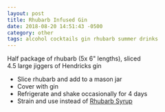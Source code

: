 ```yaml
---
layout: post
title: Rhubarb Infused Gin
date: 2018-08-20 14:51:43 -0500
category: other
tags: alcohol cocktails gin rhubarb summer drinks
---
```

Half package of rhubarb (5x 6" lengths), sliced  
4.5 large jiggers of Hendricks gin  
<ul>
 	<li>Slice rhubarb and add to a mason jar</li>
 	<li>Cover with gin</li>
 	<li>Refrigerate and shake occasionally for 4 days</li>
 	<li>Strain and use instead of <a href="https://escowles.github.io/recipes/other/2016/08/15/rhubarb-syrup.html">Rhubarb Syrup</a></li>
</ul>
